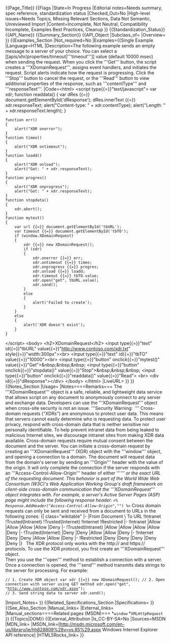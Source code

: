 {{Page_Title}}
{{Flags
|State=In Progress
|Editorial notes=Needs summary, spec reference, standardization status
|Checked_Out=No
|High-level issues=Needs Topics, Missing Relevant Sections, Data Not Semantic, Unreviewed Import
|Content=Incomplete, Not Neutral, Compatibility Incomplete, Examples Best Practices, Cleanup
}}
{{Standardization_Status}}
{{API_Name}}
{{Summary_Section}}
{{API_Object
|Subclass_of=
|Overview=
}}
{{Examples_Section
|Not_required=No
|Examples={{Single Example
|Language=HTML
|Description=The following example sends an empty message to a server of your choice. You can select a [[apis/xhr/properties/timeout|'''timeout''']] value (default 10000 msec) when sending the request. When you click the '''Get''' button, the script creates a '''XDomainRequest''', assigns event handlers, and initiates the request. Script alerts indicate how the request is progressing. Click the '''Stop''' button to cancel the request, or the '''Read''' button to view additional properties of the response, such as '''contentType''' and '''responseText'''.
|Code=&lt;html&gt;
&lt;script type{{=}}"text/javascript"&gt;
    var xdr;
    function readdata()
    {
        var dRes {{=}} document.getElementById('dResponse');
        dRes.innerText {{=}} xdr.responseText;
        alert("Content-type: " + xdr.contentType);
        alert("Length: " + xdr.responseText.length);
    }
    
    function err()
    {
        alert("XDR onerror");
    }
    function timeo()
    {
        alert("XDR ontimeout");
    }
    function loadd()
    {
        alert("XDR onload");
        alert("Got: " + xdr.responseText);
    }
    function progres()
    {
        alert("XDR onprogress");
        alert("Got: " + xdr.responseText);
    }
    function stopdata()
    {
        xdr.abort();
    }
    function mytest()
    {
        var url {{=}} document.getElementById('tbURL');
        var timeout {{=}} document.getElementById('tbTO');
        if (window.XDomainRequest)
        {
            xdr {{=}} new XDomainRequest();
            if (xdr)
            {
                xdr.onerror {{=}} err;
                xdr.ontimeout {{=}} timeo;
                xdr.onprogress {{=}} progres;
                xdr.onload {{=}} loadd;
                xdr.timeout {{=}} tbTO.value;
                xdr.open("get", tbURL.value);
                xdr.send();
            }
            else
            {
                alert('Failed to create');
            }
        }
        else
        {
            alert('XDR doesn't exist');
        }
    }
&lt;/script&gt;
&lt;body&gt;
    &lt;h2&gt;XDomainRequest&lt;/h2&gt;
    &lt;input type{{=}}"text" id{{=}}"tbURL" value{{=}}"http://www.contoso.com/xdr.txt" style{{=}}"width:300px"&gt;&lt;br&gt;
    &lt;input type{{=}}"text" id{{=}}"tbTO" value{{=}}"10000"&gt;&lt;br&gt;
    &lt;input type{{=}}"button" onclick{{=}}"mytest()" value{{=}}"Get"&gt;&amp;nbsp;&amp;nbsp;&amp;nbsp;
    &lt;input type{{=}}"button" onclick{{=}}"stopdata()" value{{=}}"Stop"&gt;&amp;nbsp;&amp;nbsp;&amp;nbsp;
    &lt;input type{{=}}"button" onclick{{=}}"readdata()" value{{=}}"Read"&gt;
    &lt;br&gt;
    &lt;div id{{=}}"dResponse"&gt;&lt;/div&gt;
&lt;/body&gt;
&lt;/html&gt;
|LiveURL=
}}
}}
{{Notes_Section
|Usage=
|Notes====Remarks===
The '''XDomainRequest''' object is a safe, reliable, and lightweight data service that allows script on any document to anonymously connect to any server and exchange data. Developers can use the '''XDomainRequest''' object when cross-site security is not an issue.
'''Security Warning:  '''
Cross-domain requests ("XDRs") are anonymous to protect user data. This means that servers cannot easily determine who is requesting data. To protect user privacy, respond with cross-domain data that is neither sensitive nor personally identifiable. To help prevent intranet data from being leaked to malicious Internet sites, we discourage intranet sites from making XDR data available.
Cross-domain requests require mutual consent between the document and the server. You can initiate a cross-domain request by creating an '''XDomainRequest''' (XDR) object with the '''window''' object,	and opening a connection to a  domain.
The document will request data from the domain's server by sending an '''Origin''' header with the value of the origin. It will only complete the connection if the server responds with an '''Access-Control-Allow-Origin''' header of either '''*''' or the exact URL of the requesting document. This behavior is part of the World Wide Web Consortium (W3C)'s Web Application Working Group's draft framework on client-side cross-domain communication that the '''XDomainRequest''' object integrates with.
For example, a server's Active Server Pages (ASP) page might include the following response header:
 <code>&lt;% Response.AddHeader("Access-Control-Allow-Origin","*") %&gt;</code>
Cross domain requests can only be sent and received from a document to URLs in the following  zones:
{| class="wikitable"
|-
|From Document \ To URL
!Intranet
!Trusted(Intranet)
!Trusted(Internet)
!Internet
!Restricted
|-
!Intranet
|Allow
|Allow
|Allow
|Allow
|Deny
|-
!Trusted(Intranet)
|Allow
|Allow
|Allow
|Allow
|Deny
|-
!Trusted(Internet)
|Deny
|Deny
|Allow
|Allow
|Deny
|-
!Internet
|Deny
|Deny
|Allow
|Allow
|Deny
|-
!Restricted
|Deny
|Deny
|Deny
|Deny
|Deny
|}
 
The XDR protocol only works with the http:// and https:// protocols.
To use the XDR protocol, you first create an '''XDomainRequest''' object.  
Then you use the '''open''' method to establish a connection with a server. 
Once a connection is opened, the '''send''' method transmits data strings to the server for processing. For example:
 <code>  
 // 1. Create XDR object 
 var xdr {{=}} new XDomainRequest(); 
 // 2. Open connection with server using GET method
 xdr.open("get", "http://www.contoso.com/xdr.aspx");
 // 3. Send string data to server
 xdr.send();     
                 </code>
|Import_Notes=
}}
{{Related_Specifications_Section
|Specifications=
}}
{{See_Also_Section
|Manual_links=
|External_links=
|Manual_sections====Related pages (MSDN)===
*<code>window</code>
*<code>XMLHttpRequest</code>
}}
{{Topics|DOM}}
{{External_Attribution
|Is_CC-BY-SA=No
|Sources=MSDN
|MDN_link=
|MSDN_link=[http://msdn.microsoft.com/en-us/library/ie/hh828809%28v=vs.85%29.aspx Windows Internet Explorer API reference]
|HTML5Rocks_link=
}}